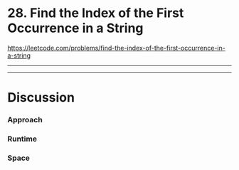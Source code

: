 # 28. Find the Index of the First Occurrence in a String

https://leetcode.com/problems/find-the-index-of-the-first-occurrence-in-a-string

---

<!-- 🟡 Add the problem description here. -->

---

# Discussion

### Approach
<!-- 🟡 Discuss possible approaches, algorithms, and data structures to solve this problem. -->

### Runtime
<!-- 🟡 Discuss the runtime complexity in Big-O notation for your algorithm. -->

### Space
<!-- 🟡 Discuss the space complexity of your algorithm and data structures. -->

